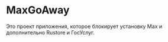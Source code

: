 # MaxGoAway
Это проект приложения, которое блокирует установку Max и дополнительно Rustore и ГосУслуг.
